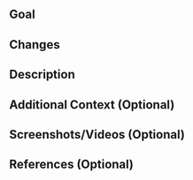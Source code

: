 ## Goal

<!-- Describe the goal of this PR -->

## Changes

<!-- Describe the changes made in this PR -->

## Description

<!-- Describe the changes made in this PR -->

## Additional Context (Optional)

<!-- Add any additional context or information here -->

## Screenshots/Videos (Optional)

<!-- Add screenshots if applicable -->

## References (Optional)

<!-- Add references like GitHub Issue, related PRs, etc. -->

